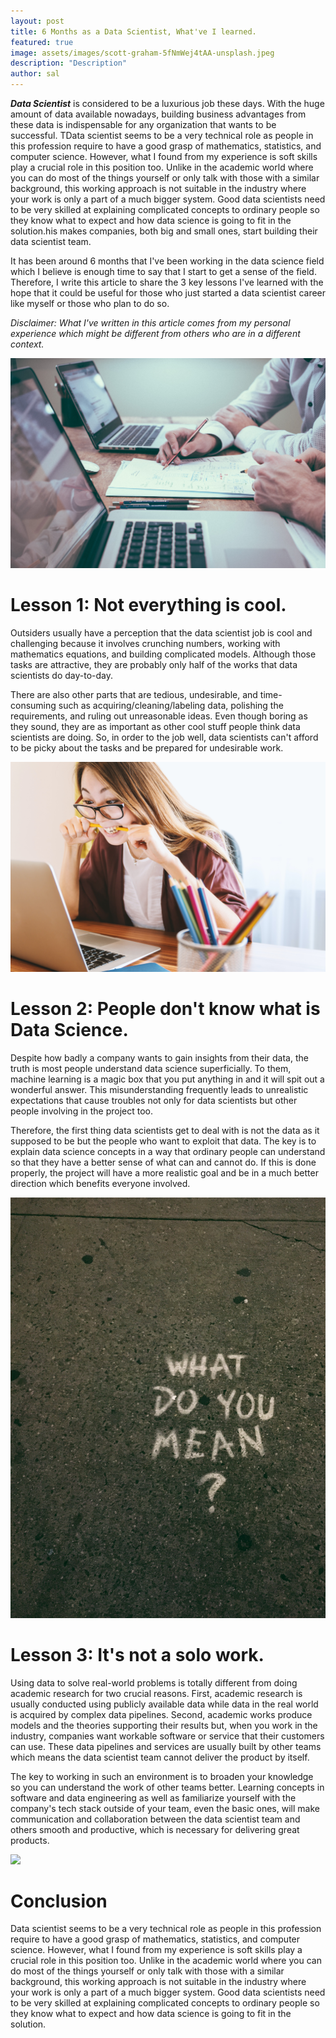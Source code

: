 ```yaml
---
layout: post
title: 6 Months as a Data Scientist, What've I learned.
featured: true
image: assets/images/scott-graham-5fNmWej4tAA-unsplash.jpeg
description: "Description"
author: sal
---
```


***Data Scientist*** is considered to be a luxurious job these days. With the huge amount of data available nowadays, building business advantages from these data is indispensable for any organization that wants to be successful. TData scientist seems to be a very technical role as people in this profession require to have a good grasp of mathematics, statistics, and computer science. However, what I found from my experience is soft skills play a crucial role in this position too. Unlike in the academic world where you can do most of the things yourself or only talk with those with a similar background, this working approach is not suitable in the industry where your work is only a part of a much bigger system. Good data scientists need to be very skilled at explaining complicated concepts to ordinary people so they know what to expect and how data science is going to fit in the solution.his makes companies, both big and small ones, start building their data scientist team.

It has been around 6 months that I've been working in the data science field which I believe is enough time to say that I start to get a sense of the field. Therefore, I write this article to share the 3 key lessons I've learned with the hope that it could be useful for those who just started a data scientist career like myself or those who plan to do so.

*Disclaimer: What I've written in this article comes from my personal experience which might be different from others who are in a different context.*

![](/assets/images/scott-graham-5fNmWej4tAA-unsplash.jpeg)

# Lesson 1: Not everything is cool.

Outsiders usually have a perception that the data scientist job is cool and challenging because it involves crunching numbers, working with mathematics equations, and building complicated models. Although those tasks are attractive, they are probably only half of the works that data scientists do day-to-day.
	
There are also other parts that are tedious, undesirable, and time-consuming such as acquiring/cleaning/labeling data, polishing the requirements, and ruling out unreasonable ideas. Even though boring as they sound, they are as important as other cool stuff people think data scientists are doing. So, in order to the job well, data scientists can't afford to be picky about the tasks and be prepared for undesirable work.

![](/assets/images/jeshoots-com--2vD8lIhdnw-unsplash.jpeg)

# Lesson 2: People don't know what is Data Science.

Despite how badly a company wants to gain insights from their data, the truth is most people understand data science superficially. To them, machine learning is a magic box that you put anything in and it will spit out a wonderful answer. This misunderstanding frequently leads to unrealistic expectations that cause troubles not only for data scientists but other people involving in the project too.
	
Therefore, the first thing data scientists get to deal with is not the data as it supposed to be but the people who want to exploit that data. The key is to explain data science concepts in a way that ordinary people can understand so that they have a better sense of what can and cannot do. If this is done properly, the project will have a more realistic goal and be in a much better direction which benefits everyone involved.

![](/assets/images/jon-tyson-RUsczRV6ifY-unsplash.jpeg)

# Lesson 3: It's not a solo work.

Using data to solve real-world problems is totally different from doing academic research for two crucial reasons. First, academic research is usually conducted using publicly available data while data in the real world is acquired by complex data pipelines. Second, academic works produce models and the theories supporting their results but, when you work in the industry, companies want workable software or service that their customers can use. These data pipelines and services are usually built by other teams which means the data scientist team cannot deliver the product by itself.

The key to working in such an environment is to broaden your knowledge so you can understand the work of other teams better.  Learning concepts in software and data engineering as well as familiarize yourself with the company's tech stack outside of your team, even the basic ones, will make communication and collaboration between the data scientist team and others smooth and productive, which is necessary for delivering great products.

![](/assets/images/krakenimages-Y5bvRlcCx8k-unsplash.jpeg)

# Conclusion

Data scientist seems to be a very technical role as people in this profession require to have a good grasp of mathematics, statistics, and computer science. However, what I found from my experience is soft skills play a crucial role in this position too. Unlike in the academic world where you can do most of the things yourself or only talk with those with a similar background, this working approach is not suitable in the industry where your work is only a part of a much bigger system. Good data scientists need to be very skilled at explaining complicated concepts to ordinary people so they know what to expect and how data science is going to fit in the solution.